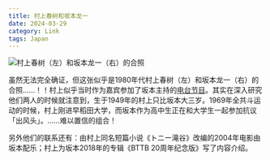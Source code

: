 ```yaml
---
title: 村上春树和坂本龙一
date: 2024-03-29
category: Link
tags: Japan
---
```


![村上春树（左）和坂本龙一（右）的合照](/note/image/murakami-sakamoto.jpg)

虽然无法完全确证，但这张似乎是1980年代村上春树（左）和坂本龙一（右）的合照……！！村上似乎当时作为嘉宾参加了坂本主持的[电台节目](https://www.nts.live/shows/guests/episodes/ryuichi-sakamoto-haruki-murakami-28th-december-2020)。其实在深入研究他们两人的时候就注意到，生于1949年的村上只比坂本大三岁。1969年全共斗运动的时候，村上刚进早稻田大学，而坂本作为高中生正在和大学生一起参加抗议「出风头」。……难以置信的组合！

另外他们的联系还有：由村上同名短篇小说《<span lang="ja">トニー滝谷</span>》改编的2004年电影由坂本配乐；村上为坂本2018年的专辑《BTTB 20周年纪念版》写了内容介绍。
